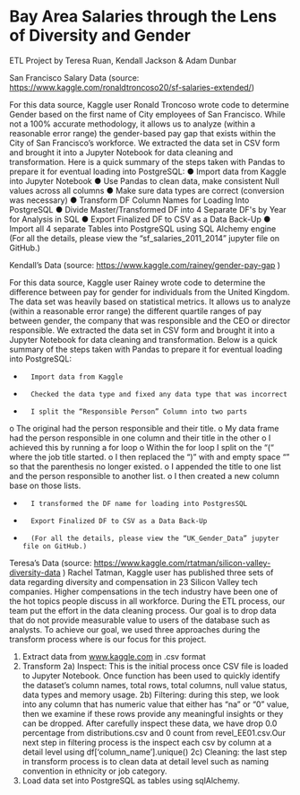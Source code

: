 # Bay Area Salaries through the Lens of Diversity and Gender

ETL Project by Teresa Ruan, Kendall Jackson & Adam Dunbar



San Francisco Salary Data (source: https://www.kaggle.com/ronaldtroncoso20/sf-salaries-extended/)

For this data source, Kaggle user Ronald Troncoso wrote code to determine Gender based on the first name of City employees of San Francisco. While not a 100% accurate methodology, it allows us to analyze (within a reasonable error range) the gender-based pay gap that exists within the City of San Francisco’s workforce. We extracted the data set in CSV form and brought it into a Jupyter Notebook for data cleaning and transformation. Here is a quick summary of the steps taken with Pandas to prepare it for eventual loading into PostgreSQL:
●	Import data from Kaggle into Jupyter Notebook
●	Use Pandas to clean data, make consistent Null values across all columns
●	Make sure data types are correct (conversion was necessary)
●	Transform DF Column Names for Loading Into PostgreSQL
●	Divide Master/Transformed DF into 4 Separate DF's by Year for Analysis in SQL
●	Export Finalized DF to CSV as a Data Back-Up
●	Import all 4 separate Tables into PostgreSQL using SQL Alchemy engine
(For all the details, please view the “sf_salaries_2011_2014” jupyter file on GitHub.)

Kendall’s Data (source: https://www.kaggle.com/rainey/gender-pay-gap ) 

For this data source, Kaggle user Rainey wrote code to determine the difference between pay for gender for individuals from the United Kingdom. The data set was heavily based on statistical metrics. It allows us to analyze (within a reasonable error range) the different quartile ranges of pay between gender, the company that was responsible and the CEO or director responsible.  We extracted the data set in CSV form and brought it into a Jupyter Notebook for data cleaning and transformation. Below is a quick summary of the steps taken with Pandas to prepare it for eventual loading into PostgreSQL:
-       Import data from Kaggle
-       Checked the data type and fixed any data type that was incorrect
-       I split the “Responsible Person” Column into two parts
o   The original had the person responsible and their title.
o   My data frame had the person responsible in one column and their title in the other
o   I achieved this by running a for loop
o   Within the for loop I split on the “(“ where the job title started.
o   I then replaced the “)” with and empty space “” so that the parenthesis no longer existed.
o   I appended the title to one list and the person responsible to another list.
o   I then created a new column base on those lists.
-       I transformed the DF name for loading into PostgresSQL
-       Export Finalized DF to CSV as a Data Back-Up
-       (For all the details, please view the “UK_Gender_Data” jupyter file on GitHub.)

Teresa’s Data (source: https://www.kaggle.com/rtatman/silicon-valley-diversity-data ) 
Rachel Tatman, Kaggle user has published three sets of data regarding diversity and compensation in 23 Silicon Valley tech companies. Higher compensations in the tech industry have been one of the hot topics people discuss in all workforce.
During the ETL process, our team put the effort in the data cleaning process. Our goal is to drop data that do not provide measurable value to users of the database such as analysts.  To achieve our goal, we used three approaches during the transform process where is our focus for this project.
 1) Extract data from www.kaggle.com in .csv format
2) Transform
          	2a) Inspect: This is the initial process once CSV file is loaded to Jupyter Notebook. Once function has been used to quickly identify the dataset’s column names, total rows, total columns, null value status, data types and memory usage.
          	2b) Filtering: during this step, we look into any column that has numeric value that either has “na” or “0” value, then we examine if these rows provide any meaningful insights or they can be dropped.  After carefully inspect these data, we have drop 0.0 percentage from distributions.csv and 0 count from revel_EE01.csv.Our next step in filtering process is the inspect each csv by column at a detail level using  df[‘column_name’].unique()
          	2c) Cleaning: the last step in transform process is to clean data at detail level such as naming convention in ethnicity or job category. 
3) Load data set into PostgreSQL as tables using sqlAlchemy. 


